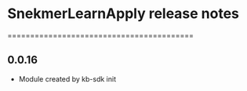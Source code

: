 # SnekmerLearnApply release notes
=========================================

0.0.16
-----
* Module created by kb-sdk init
